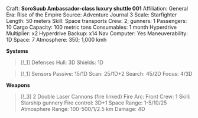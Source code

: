 Craft: **SoroSuub Ambassador-class luxury shuttle 001**
Affiliation: General
Era: Rise of the Empire
Source: Adventure Journal 3
Scale: Starfighter
Length: 50 meters
Skill: Space transports
Crew: 2; gunners: 1
Passengers: 10
Cargo Capacity: 100 metric tons
Consumables: 1 month
Hyperdrive Multiplier: x2
Hyperdrive Backup: x14
Nav Computer: Yes
Maneuverability: 1D
Space: 7
Atmosphere: 350; 1,000 kmh

**Systems**
> [!_1] Defenses
> Hull: 3D
> Shields: 1D

> [!_1] Sensors
> Passive: 15/1D
> Scan: 25/1D+2
> Search: 45/2D
> Focus: 4/3D

**Weapons**
> [!_3] 2 Double Laser Cannons (fire linked)
> Fire Arc: Front
> Crew: 1
> Skill: Starship gunnery
> Fire control: 3D+1
> Space Range: 1-5/10/25
> Atmosphere Range: 100-500/1/2.5 km
> Damage: 4D